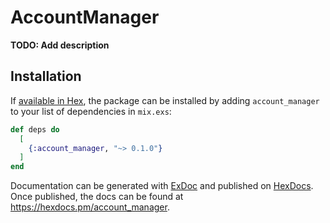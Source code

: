# AccountManager

**TODO: Add description**

## Installation

If [available in Hex](https://hex.pm/docs/publish), the package can be installed
by adding `account_manager` to your list of dependencies in `mix.exs`:

```elixir
def deps do
  [
    {:account_manager, "~> 0.1.0"}
  ]
end
```

Documentation can be generated with [ExDoc](https://github.com/elixir-lang/ex_doc)
and published on [HexDocs](https://hexdocs.pm). Once published, the docs can
be found at <https://hexdocs.pm/account_manager>.

